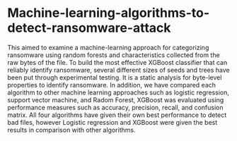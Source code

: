# Machine-learning-algorithms-to-detect-ransomware-attack

This aimed to examine a machine-learning approach for categorizing ransomware using random forests and characteristics collected from the raw bytes of the file. To build the most effective XGBoost classifier that can reliably identify ransomware, several different sizes of seeds and trees have been put through experimental testing. It is a static analysis for byte-level properties to identify ransomware. In addition, we have compared each algorithm to other machine learning approaches such as logistic regression, support vector machine, and Radom Forest, XGBoost was evaluated using performance measures such as accuracy, precision, recall, and confusion matrix. All four algorithms have given their own best performance to detect bad files, however Logistic regression and XGBoost were given the best results in comparison with other algorithms. 
